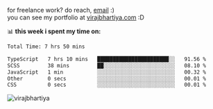 for freelance work? do reach, [email](mailto:vlbhartiya@gmail.com) :)<br/>
you can see my portfolio at [virajbhartiya.com](https://virajbhartiya.com) :D

📊 **this week i spent my time on:**

<!--START_SECTION:waka-->

```txt
Total Time: 7 hrs 50 mins

TypeScript   7 hrs 10 mins   ███████████████████████░░   91.56 %
SCSS         38 mins         ██░░░░░░░░░░░░░░░░░░░░░░░   08.10 %
JavaScript   1 min           ░░░░░░░░░░░░░░░░░░░░░░░░░   00.32 %
Other        0 secs          ░░░░░░░░░░░░░░░░░░░░░░░░░   00.01 %
CSS          0 secs          ░░░░░░░░░░░░░░░░░░░░░░░░░   00.01 %
```

<!--END_SECTION:waka-->

<p align="left"> <img src="https://komarev.com/ghpvc/?username=virajbhartiya&color=blue" alt="virajbhartiya" /> </p>
